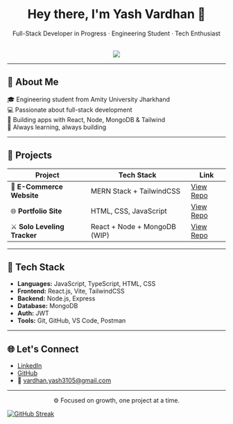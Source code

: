 <h1 align="center">Hey there, I'm Yash Vardhan 👋</h1>

<p align="center">
  Full-Stack Developer in Progress · Engineering Student · Tech Enthusiast
</p>

<br/>

<div align="center">
  <img src="https://skillicons.dev/icons?i=react,nodejs,express,mongodb,js,ts,tailwind,html,css,vite,git,github,vscode&perline=6" />
</div>

---

## 💼 About Me

🎓 Engineering student from Amity University Jharkhand  
💻 Passionate about full-stack development  
🧠 Building apps with React, Node, MongoDB & Tailwind  
🚀 Always learning, always building  

---

## 📌 Projects

| Project                | Tech Stack                      | Link                                                                 |
|------------------------|----------------------------------|----------------------------------------------------------------------|
| 🛒 **E-Commerce Website** | MERN Stack + TailwindCSS         | [View Repo](https://github.com/yashvardhan3105/E-Commerce-Website)  |
| 🌐 **Portfolio Site**     | HTML, CSS, JavaScript            | [View Repo](https://github.com/yashvardhan3105/Portfolio)           |
| ⚔️ **Solo Leveling Tracker** | React + Node + MongoDB (WIP)     | [View Repo](https://github.com/yashvardhan3105/SoloLevelingTracker) |

---

## 🔧 Tech Stack

- **Languages:** JavaScript, TypeScript, HTML, CSS  
- **Frontend:** React.js, Vite, TailwindCSS  
- **Backend:** Node.js, Express  
- **Database:** MongoDB  
- **Auth:** JWT  
- **Tools:** Git, GitHub, VS Code, Postman  

---

## 🌐 Let's Connect

- [LinkedIn](https://www.linkedin.com/in/vardhan-yash3105/)
- [GitHub](https://github.com/yashvardhan3105)
- 📧 vardhan.yash3105@gmail.com

---

<p align="center">
  ⚙️ Focused on growth, one project at a time.
</p>

[![GitHub Streak](https://github-readme-streak-stats.herokuapp.com?user=yashvardhan3105&theme=github-dark-blue&hide_border=true&date_format=j%20M%5B%20Y%5D)](https://git.io/streak-stats)
